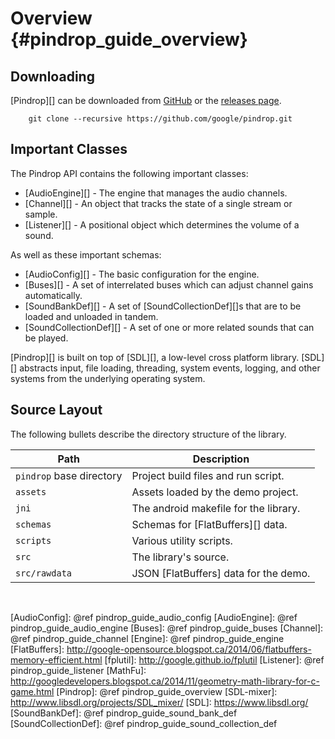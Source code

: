 Overview    {#pindrop_guide_overview}
========

## Downloading

[Pindrop][] can be downloaded from [GitHub](http://github.com/google/pindrop)
or the [releases page](http://github.com/google/pindrop/releases).

~~~{.sh}
    git clone --recursive https://github.com/google/pindrop.git
~~~

## Important Classes

The Pindrop API contains the following important classes:
  * [AudioEngine][] - The engine that manages the audio channels.
  * [Channel][] - An object that tracks the state of a single stream or sample.
  * [Listener][] - A positional object which determines the volume of a sound.

As well as these important schemas:
  * [AudioConfig][] - The basic configuration for the engine.
  * [Buses][] - A set of interrelated buses which can adjust channel gains
                automatically.
  * [SoundBankDef][] - A set of [SoundCollectionDef][]s that are to be loaded
                       and unloaded in tandem.
  * [SoundCollectionDef][] - A set of one or more related sounds that can be
                             played.

[Pindrop][] is built on top of [SDL][], a low-level cross platform library.
[SDL][] abstracts input, file loading, threading, system events, logging, and
other systems from the underlying operating system.

## Source Layout

The following bullets describe the directory structure of the library.

| Path                          | Description                                  |
|-------------------------------|----------------------------------------------|
| `pindrop` base directory      | Project build files and run script.          |
| `assets`                      | Assets loaded by the demo project.           |
| `jni`                         | The android makefile for the library.        |
| `schemas`                     | Schemas for [FlatBuffers][] data.            |
| `scripts`                     | Various utility scripts.                     |
| `src`                         | The library's source.                        |
| `src/rawdata`                 | JSON [FlatBuffers] data for the demo.        |

<br>

  [AudioConfig]: @ref pindrop_guide_audio_config
  [AudioEngine]: @ref pindrop_guide_audio_engine
  [Buses]: @ref pindrop_guide_buses
  [Channel]: @ref pindrop_guide_channel
  [Engine]: @ref pindrop_guide_engine
  [FlatBuffers]: http://google-opensource.blogspot.ca/2014/06/flatbuffers-memory-efficient.html
  [fplutil]: http://google.github.io/fplutil
  [Listener]: @ref pindrop_guide_listener
  [MathFu]: http://googledevelopers.blogspot.ca/2014/11/geometry-math-library-for-c-game.html
  [Pindrop]: @ref pindrop_guide_overview
  [SDL-mixer]: http://www.libsdl.org/projects/SDL_mixer/
  [SDL]: https://www.libsdl.org/
  [SoundBankDef]: @ref pindrop_guide_sound_bank_def
  [SoundCollectionDef]:  @ref pindrop_guide_sound_collection_def
